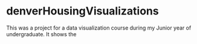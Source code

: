 # denverHousingVisualizations
This was a project for a data visualization course during my Junior year of undergraduate. It shows the 
